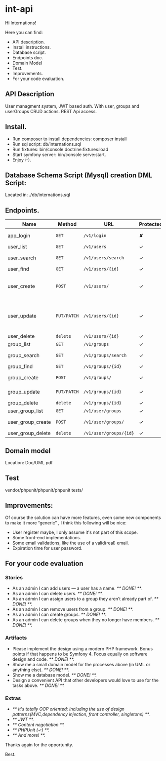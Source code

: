 # int-api

Hi Internations!

Here you can find:

-   API description.
-   Install instructions.
-   Database script.
-   Endpoints doc.
-   Domain Model
-   Test.
-   Improvements.
-   For your code evaluation.

## API Description

User managment system, JWT based auth. With user, groups and userGroups CRUD actions. REST Api access.

## Install.

-   Run composer to install dependencies:  composer install
-   Run sql script: db/internations.sql
-   Run fixtures: bin/console doctrine:fixtures:load
-   Start symfony server: bin/console serve:start.
-   Enjoy :-).

## Database Schema Script (Mysql) creation DML Script:

Located in: ./db/internations.sql

## Endpoints.

| Name              | Method      | URL                    | Protected | Params                                                                                                               |
| ----------------- | ----------- | ---------------------- | --------- | -------------------------------------------------------------------------------------------------------------------- |
| app_login         | `GET`       | `/v1/login`            | ✘         | "username" : string, "password":string                                                                               |
| user_list         | `GET`       | `/v1/users`            | ✓         | -                                                                                                                    |
| user_search       | `GET`       | `/v1/users/search`     | ✓         | param:{"name" : "Inernations","order":"ASC"}                                                                         |
| user_find         | `GET`       | `/v1/users/{id}`       | ✓         | id: integer                                                                                                          |
| user_create       | `POST`      | `/v1/users/`           | ✓         | name: string, lastname: string,  email:string, roles: array(string), ApiToken: string, password: string              |
| user_update       | `PUT/PATCH` | `/v1/users/{id}`       | ✓         | id: integer, name: string, lastname: string,  email:string, roles: array(string), ApiToken: string, password: string |
| user_delete       | `delete`    | `/v1/users/{id}`       | ✓         | id: integer                                                                                                          |
| group_list        | `GET`       | `/v1/groups`           | ✓         | -                                                                                                                    |
| group_search      | `GET`       | `/v1/groups/search`    | ✓         | param:{"name" : string,"order" : "ASC"}                                                                              |
| group_find        | `GET`       | `/v1/groups/{id}`      | ✓         | id: integer                                                                                                          |
| group_create      | `POST`      | `/v1/groups/`          | ✓         | name: string, description: string,                                                                                   |
| group_update      | `PUT/PATCH` | `/v1/groups/{id}`      | ✓         | id: integer, name: string, description: string                                                                       |
| group_delete      | `delete`    | `/v1/groups/{id}`      | ✓         | id: integer                                                                                                          |
| user_group_list   | `GET`       | `/v1/user/groups`      | ✓         | -                                                                                                                    |
| user_group_create | `POST`      | `/v1/user/groups/`     | ✓         | userId: integer, groupId: integer                                                                                    |
| user_group_delete | `delete`    | `/v1/user/groups/{id}` | ✓         | id: integer                                                                                                          |

## Domain model

Location: Doc/UML.pdf

## Test

  vendor/phpunit/phpunit/phpunit tests/

## Improvements:

  Of course the solution can have more features, even some new components to make it
  more “generic” , I think this following will be nice:

-   User register maybe, I only assume it's not part of this scope.
-   Some front-end implementations.
-   Some email validations, like the use of a valid(real) email.
-   Expiration time for user password.

## For your code evaluation

### Stories

-   As an admin I can add users — a user has a name. _** DONE! **._
-   As an admin I can delete users. _** DONE! **._
-   As an admin I can assign users to a group they aren’t already part of. _** DONE! **._
-   As an admin I can remove users from a group. _** DONE! **._
-   As an admin I can create groups. _** DONE! **._
-   As an admin I can delete groups when they no longer have members. _** DONE! **._

### Artifacts

-   Please implement the design using a modern PHP framework. Bonus points if that happens to
    be Symfony 4. Focus equally on software design and code. _** DONE! **._
-   Show me a small domain model for the processes above (in UML or anything else). _** DONE! **._
-   Show me a database model. _** DONE! **._
-   Design a convenient API that other developers would love to use for the tasks above. _** DONE! **._

### Extras

-   _** It's totally OOP oriented; including the use of design patterns(MVC,dependency injection, front controller, singletons) **._
-   _** JWT **._
-   _** Content negotiation **._
-   _** PHPUnit (✓) **._
-   _** And more! **._

Thanks again for the opportunity.

Best.
